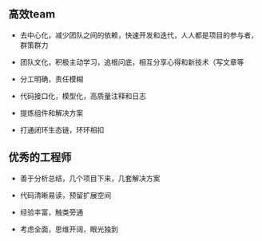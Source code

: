 ## 高效team

- 去中心化，减少团队之间的依赖，快速开发和迭代，人人都是项目的参与者，群策群力

- 团队文化，积极主动学习，追根问底，相互分享心得和新技术（写文章等

- 分工明确，责任模糊

- 代码接口化，模型化，高质量注释和日志

- 提炼组件和解决方案

- 打通闭环生态链，环环相扣


## 优秀的工程师

* 善于分析总结，几个项目下来，几套解决方案

* 代码清晰易读，预留扩展空间

* 经验丰富，触类旁通

* 考虑全面，思维开阔，眼光独到
